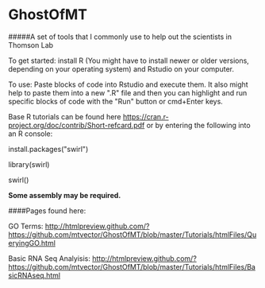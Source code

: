 # GhostOfMT
#####A set of tools that I commonly use to help out the scientists in Thomson Lab

To get started: install R (You might have to install newer or older versions, depending on your operating system) and Rstudio on your computer.

To use: Paste blocks of code into Rstudio and execute them. It also might help to paste them into a new ".R" file and then you can highlight and run specific blocks of code with the "Run" button or cmd+Enter keys.

Base R tutorials can be found here https://cran.r-project.org/doc/contrib/Short-refcard.pdf
or by entering the following into an R console:

install.packages("swirl")

library(swirl)

swirl()

**Some assembly may be required.**





####Pages found here:

GO Terms: 
http://htmlpreview.github.com/?https://github.com/mtvector/GhostOfMT/blob/master/Tutorials/htmlFiles/QueryingGO.html

Basic RNA Seq Analyisis: 
http://htmlpreview.github.com/?https://github.com/mtvector/GhostOfMT/blob/master/Tutorials/htmlFiles/BasicRNAseq.html
